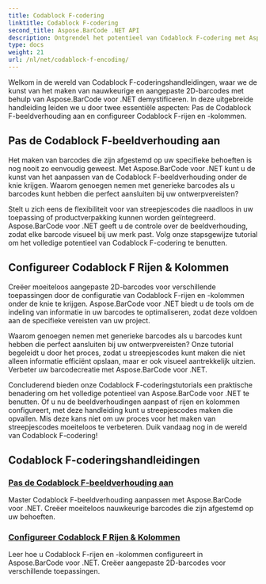 ```yaml
---
title: Codablock F-codering
linktitle: Codablock F-codering
second_title: Aspose.BarCode .NET API
description: Ontgrendel het potentieel van Codablock F-codering met Aspose.BarCode voor .NET. Pas de beeldverhouding aan, configureer rijen en kolommen voor nauwkeurige 2D-barcodes.
type: docs
weight: 21
url: /nl/net/codablock-f-encoding/
---
```


Welkom in de wereld van Codablock F-coderingshandleidingen, waar we de kunst van het maken van nauwkeurige en aangepaste 2D-barcodes met behulp van Aspose.BarCode voor .NET demystificeren. In deze uitgebreide handleiding leiden we u door twee essentiële aspecten: Pas de Codablock F-beeldverhouding aan en configureer Codablock F-rijen en -kolommen.

## Pas de Codablock F-beeldverhouding aan

Het maken van barcodes die zijn afgestemd op uw specifieke behoeften is nog nooit zo eenvoudig geweest. Met Aspose.BarCode voor .NET kunt u de kunst van het aanpassen van de Codablock F-beeldverhouding onder de knie krijgen. Waarom genoegen nemen met generieke barcodes als u barcodes kunt hebben die perfect aansluiten bij uw ontwerpvereisten?

Stelt u zich eens de flexibiliteit voor van streepjescodes die naadloos in uw toepassing of productverpakking kunnen worden geïntegreerd. Aspose.BarCode voor .NET geeft u de controle over de beeldverhouding, zodat elke barcode visueel bij uw merk past. Volg onze stapsgewijze tutorial om het volledige potentieel van Codablock F-codering te benutten.

## Configureer Codablock F Rijen & Kolommen

Creëer moeiteloos aangepaste 2D-barcodes voor verschillende toepassingen door de configuratie van Codablock F-rijen en -kolommen onder de knie te krijgen. Aspose.BarCode voor .NET biedt u de tools om de indeling van informatie in uw barcodes te optimaliseren, zodat deze voldoen aan de specifieke vereisten van uw project.

Waarom genoegen nemen met generieke barcodes als u barcodes kunt hebben die perfect aansluiten bij uw ontwerpvereisten? Onze tutorial begeleidt u door het proces, zodat u streepjescodes kunt maken die niet alleen informatie efficiënt opslaan, maar er ook visueel aantrekkelijk uitzien. Verbeter uw barcodecreatie met Aspose.BarCode voor .NET.

Concluderend bieden onze Codablock F-coderingstutorials een praktische benadering om het volledige potentieel van Aspose.BarCode voor .NET te benutten. Of u nu de beeldverhoudingen aanpast of rijen en kolommen configureert, met deze handleiding kunt u streepjescodes maken die opvallen. Mis deze kans niet om uw proces voor het maken van streepjescodes moeiteloos te verbeteren. Duik vandaag nog in de wereld van Codablock F-codering!
## Codablock F-coderingshandleidingen
### [Pas de Codablock F-beeldverhouding aan](./codablock-f-aspect-ratio-customization/)
Master Codablock F-beeldverhouding aanpassen met Aspose.BarCode voor .NET. Creëer moeiteloos nauwkeurige barcodes die zijn afgestemd op uw behoeften.
### [Configureer Codablock F Rijen & Kolommen](./codablock-f-row-column-configuration/)
Leer hoe u Codablock F-rijen en -kolommen configureert in Aspose.BarCode voor .NET. Creëer aangepaste 2D-barcodes voor verschillende toepassingen.